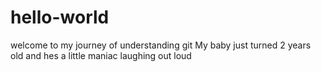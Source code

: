 # hello-world
welcome to my journey of understanding git
My baby just turned 2 years old and hes a little maniac laughing out loud

